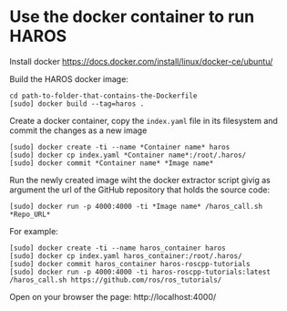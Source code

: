 # Use the docker container to run HAROS

Install docker https://docs.docker.com/install/linux/docker-ce/ubuntu/


Build the HAROS docker image:
```
cd path-to-folder-that-contains-the-Dockerfile
[sudo] docker build --tag=haros .
```


Create a docker container, copy the `index.yaml` file in its filesystem and commit the changes as a new image

```
[sudo] docker create -ti --name *Container name* haros
[sudo] docker cp index.yaml *Container name*:/root/.haros/
[sudo] docker commit *Container name* *Image name*
```


Run the newly created image wiht the docker extractor script givig as argument the url of the GitHub repository that holds the source code:
```
[sudo] docker run -p 4000:4000 -ti *Image name* /haros_call.sh  *Repo_URL*
```

For example:
```
[sudo] docker create -ti --name haros_container haros
[sudo] docker cp index.yaml haros_container:/root/.haros/
[sudo] docker commit haros_container haros-roscpp-tutorials
[sudo] docker run -p 4000:4000 -ti haros-roscpp-tutorials:latest /haros_call.sh https://github.com/ros/ros_tutorials/
```

Open on your browser the page: http://localhost:4000/
